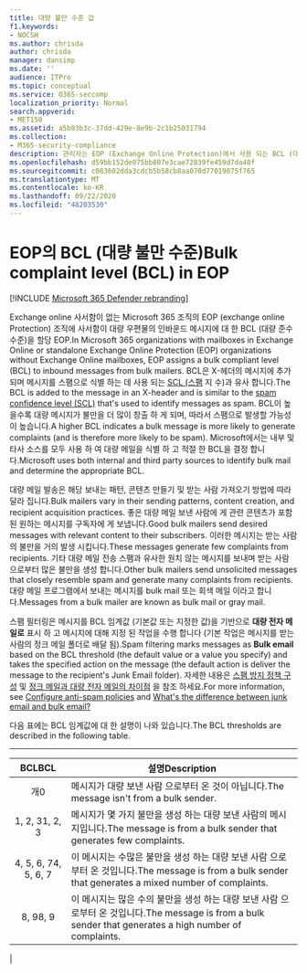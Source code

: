 ```yaml
---
title: 대량 불만 수준 값
f1.keywords:
- NOCSH
ms.author: chrisda
author: chrisda
manager: dansimp
ms.date: ''
audience: ITPro
ms.topic: conceptual
ms.service: O365-seccomp
localization_priority: Normal
search.appverid:
- MET150
ms.assetid: a5b03b3c-37dd-429e-8e9b-2c1b25031794
ms.collection:
- M365-security-compliance
description: 관리자는 EOP (Exchange Online Protection)에서 사용 되는 BCL (대량 준수 수준) 값에 대해 알아볼 수 있습니다.
ms.openlocfilehash: d59bb152de075bb807e3cae72839fe459d7da40f
ms.sourcegitcommit: c083602dda3cdcb5b58cb8aa070d77019075f765
ms.translationtype: MT
ms.contentlocale: ko-KR
ms.lasthandoff: 09/22/2020
ms.locfileid: "48203530"
---
```

# <a name="bulk-complaint-level-bcl-in-eop"></a><span data-ttu-id="c9f56-103">EOP의 BCL (대량 불만 수준)</span><span class="sxs-lookup"><span data-stu-id="c9f56-103">Bulk complaint level (BCL) in EOP</span></span>

[!INCLUDE [Microsoft 365 Defender rebranding](../includes/microsoft-defender-for-office.md)]


<span data-ttu-id="c9f56-104">Exchange online 사서함이 없는 Microsoft 365 조직의 EOP (exchange online Protection) 조직에 사서함이 대량 우편물의 인바운드 메시지에 대 한 BCL (대량 준수 수준)을 할당 EOP.</span><span class="sxs-lookup"><span data-stu-id="c9f56-104">In Microsoft 365 organizations with mailboxes in Exchange Online or standalone Exchange Online Protection (EOP) organizations without Exchange Online mailboxes, EOP assigns a bulk compliant level (BCL) to inbound messages from bulk mailers.</span></span> <span data-ttu-id="c9f56-105">BCL은 X-헤더의 메시지에 추가 되며 메시지를 스팸으로 식별 하는 데 사용 되는 [SCL (스팸](spam-confidence-levels.md) 지 수)과 유사 합니다.</span><span class="sxs-lookup"><span data-stu-id="c9f56-105">The BCL is added to the message in an X-header and is similar to the [spam confidence level (SCL)](spam-confidence-levels.md) that's used to identify messages as spam.</span></span> <span data-ttu-id="c9f56-106">BCL이 높을수록 대량 메시지가 불만을 더 많이 창출 하 게 되며, 따라서 스팸으로 발생할 가능성이 높습니다.</span><span class="sxs-lookup"><span data-stu-id="c9f56-106">A higher BCL indicates a bulk message is more likely to generate complaints (and is therefore more likely to be spam).</span></span> <span data-ttu-id="c9f56-107">Microsoft에서는 내부 및 타사 소스를 모두 사용 하 여 대량 메일을 식별 하 고 적절 한 BCL을 결정 합니다.</span><span class="sxs-lookup"><span data-stu-id="c9f56-107">Microsoft uses both internal and third party sources to identify bulk mail and determine the appropriate BCL.</span></span>

<span data-ttu-id="c9f56-108">대량 메일 발송은 해당 보내는 패턴, 콘텐츠 만들기 및 받는 사람 가져오기 방법에 따라 달라 집니다.</span><span class="sxs-lookup"><span data-stu-id="c9f56-108">Bulk mailers vary in their sending patterns, content creation, and recipient acquisition practices.</span></span> <span data-ttu-id="c9f56-109">좋은 대량 메일 보낸 사람에 게 관련 콘텐츠가 포함 된 원하는 메시지를 구독자에 게 보냅니다.</span><span class="sxs-lookup"><span data-stu-id="c9f56-109">Good bulk mailers send desired messages with relevant content to their subscribers.</span></span> <span data-ttu-id="c9f56-110">이러한 메시지는 받는 사람의 불만을 거의 발생 시킵니다.</span><span class="sxs-lookup"><span data-stu-id="c9f56-110">These messages generate few complaints from recipients.</span></span> <span data-ttu-id="c9f56-111">기타 대량 메일 전송 스팸과 유사한 원치 않는 메시지를 보내며 받는 사람 으로부터 많은 불만을 생성 합니다.</span><span class="sxs-lookup"><span data-stu-id="c9f56-111">Other bulk mailers send unsolicited messages that closely resemble spam and generate many complaints from recipients.</span></span> <span data-ttu-id="c9f56-112">대량 메일 프로그램에서 보내는 메시지를 bulk mail 또는 회색 메일 이라고 합니다.</span><span class="sxs-lookup"><span data-stu-id="c9f56-112">Messages from a bulk mailer are known as bulk mail or gray mail.</span></span>

 <span data-ttu-id="c9f56-113">스팸 필터링은 메시지를 BCL 임계값 (기본값 또는 지정한 값)을 기반으로 **대량 전자 메일로** 표시 하 고 메시지에 대해 지정 된 작업을 수행 합니다 (기본 작업은 메시지를 받는 사람의 정크 메일 폴더로 배달 됨).</span><span class="sxs-lookup"><span data-stu-id="c9f56-113">Spam filtering marks messages as **Bulk email** based on the BCL threshold (the default value or a value you specify) and takes the specified action on the message (the default action is deliver the message to the recipient's Junk Email folder).</span></span> <span data-ttu-id="c9f56-114">자세한 내용은 [스팸 방지 정책 구성](configure-your-spam-filter-policies.md) 및 [정크 메일과 대량 전자 메일의 차이점](what-s-the-difference-between-junk-email-and-bulk-email.md) 을 참조 하세요.</span><span class="sxs-lookup"><span data-stu-id="c9f56-114">For more information, see [Configure anti-spam policies](configure-your-spam-filter-policies.md) and [What's the difference between junk email and bulk email?](what-s-the-difference-between-junk-email-and-bulk-email.md)</span></span>

<span data-ttu-id="c9f56-115">다음 표에는 BCL 임계값에 대 한 설명이 나와 있습니다.</span><span class="sxs-lookup"><span data-stu-id="c9f56-115">The BCL thresholds are described in the following table.</span></span>

****

|<span data-ttu-id="c9f56-116">BCL</span><span class="sxs-lookup"><span data-stu-id="c9f56-116">BCL</span></span>|<span data-ttu-id="c9f56-117">설명</span><span class="sxs-lookup"><span data-stu-id="c9f56-117">Description</span></span>|
|:---:|---|
|<span data-ttu-id="c9f56-118">개</span><span class="sxs-lookup"><span data-stu-id="c9f56-118">0</span></span>|<span data-ttu-id="c9f56-119">메시지가 대량 보낸 사람 으로부터 온 것이 아닙니다.</span><span class="sxs-lookup"><span data-stu-id="c9f56-119">The message isn't from a bulk sender.</span></span>|
|<span data-ttu-id="c9f56-120">1, 2, 3</span><span class="sxs-lookup"><span data-stu-id="c9f56-120">1, 2, 3</span></span>|<span data-ttu-id="c9f56-121">메시지가 몇 가지 불만을 생성 하는 대량 보낸 사람의 메시지입니다.</span><span class="sxs-lookup"><span data-stu-id="c9f56-121">The message is from a bulk sender that generates few complaints.</span></span>|
|<span data-ttu-id="c9f56-122">4, 5, 6, 7</span><span class="sxs-lookup"><span data-stu-id="c9f56-122">4, 5, 6, 7</span></span>|<span data-ttu-id="c9f56-123">이 메시지는 수많은 불만을 생성 하는 대량 보낸 사람 으로부터 온 것입니다.</span><span class="sxs-lookup"><span data-stu-id="c9f56-123">The message is from a bulk sender that generates a mixed number of complaints.</span></span>|
|<span data-ttu-id="c9f56-124">8, 9</span><span class="sxs-lookup"><span data-stu-id="c9f56-124">8, 9</span></span>|<span data-ttu-id="c9f56-125">이 메시지는 많은 수의 불만을 생성 하는 대량 보낸 사람 으로부터 온 것입니다.</span><span class="sxs-lookup"><span data-stu-id="c9f56-125">The message is from a bulk sender that generates a high number of complaints.</span></span>|
|
